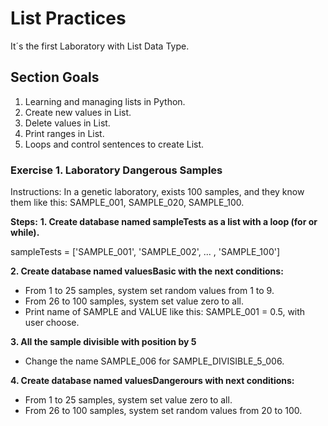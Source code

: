 # List Practices

It´s the first Laboratory with List Data Type.

## Section Goals

1. Learning and managing lists in Python.
2. Create new values in List.
3. Delete values in List.
4. Print ranges in List.
5. Loops and control sentences to create List.

### Exercise 1. Laboratory Dangerous Samples

Instructions: In a genetic laboratory, exists 100 samples, and they know them like this: SAMPLE_001, SAMPLE_020, SAMPLE_100.

**Steps:**
**1. Create database named sampleTests as a list with a loop (for or while).**

sampleTests = ['SAMPLE_001', 'SAMPLE_002', ... , 'SAMPLE_100']
   
**2. Create database named valuesBasic with the next conditions:**

* From 1 to 25 samples, system set random values from 1 to 9.
* From 26 to 100 samples, system set value zero to all.
* Print name of SAMPLE and VALUE like this: SAMPLE_001 = 0.5, with user choose.

**3. All the sample divisible with position by 5**

* Change the name SAMPLE_006 for SAMPLE_DIVISIBLE_5_006.

**4. Create database named valuesDangerours with next conditions:**

* From 1 to 25 samples, system set value zero to all.
* From 26 to 100 samples, system set random values from 20 to 100.
